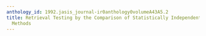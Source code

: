 ```yaml
---
anthology_id: 1992.jasis_journal-ir0anthology0volumeA43A5.2
title: Retrieval Testing by the Comparison of Statistically Independent Retrieval
  Methods
---
```

